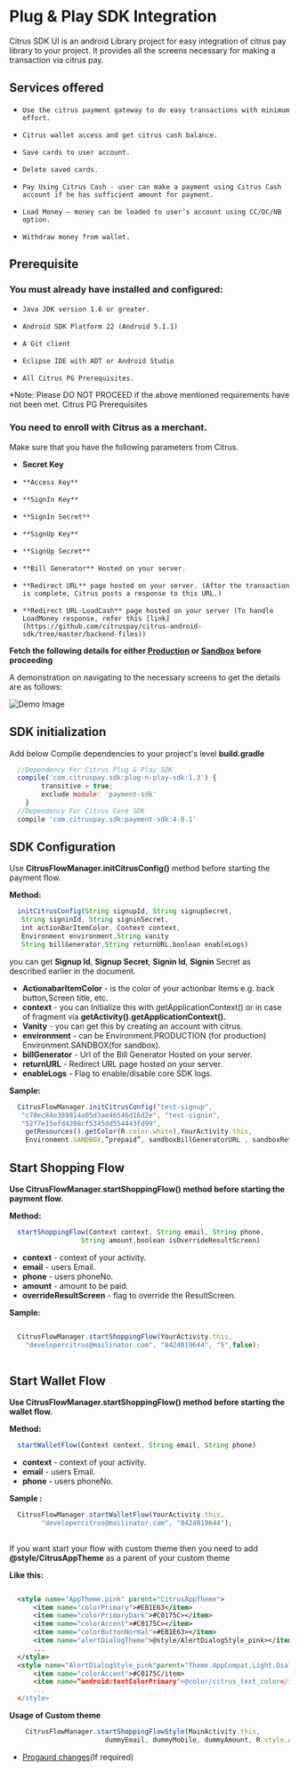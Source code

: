 
# Plug & Play SDK Integration

Citrus SDK UI is an android Library project for easy integration of citrus pay library to your project. It provides all the screens necessary for making a transaction via citrus pay.

## Services offered

*     Use the citrus payment gateway to do easy transactions with minimum effort. 
*     Citrus wallet access and get citrus cash balance. 
*     Save cards to user account. 
*     Delete saved cards. 
*     Pay Using Citrus Cash - user can make a payment using Citrus Cash account if he has sufficient amount for payment. 
*     Load Money – money can be loaded to user’s account using CC/DC/NB option. 
*     Withdraw money from wallet.


## Prerequisite
### You must already have installed and configured:

*     Java JDK version 1.6 or greater.
*     Android SDK Platform 22 (Android 5.1.1)
*     A Git client
*     Eclipse IDE with ADT or Android Studio
*     All Citrus PG Prerequisites.

*Note: Please DO NOT PROCEED if the above mentioned requirements have not been met. Citrus PG Prerequisites

### You need to enroll with Citrus as a merchant.

Make sure that you have the following parameters from Citrus.

* **Secret Key**
*     **Access Key**
*     **SignIn Key**
*     **SignIn Secret**
*     **SignUp Key**
*     **SignUp Secret**
*     **Bill Generator** Hosted on your server.
*     **Redirect URL** page hosted on your server. (After the transaction is complete, Citrus posts a response to this URL.) 
*     **Redirect URL-LoadCash** page hosted on your server (To handle LoadMoney response, refer this [link](https://github.com/citruspay/citrus-android-sdk/tree/master/backend-files))

**Fetch the following details for either [Production](http://www.citruspay.com/) or [Sandbox](http://sandbox.citruspay.com/) before proceeding**

A demonstration on navigating to the necessary screens to get the details are as follows: 

  ![Demo Image]( https://cldup.com/pG7aGwfHDh.gif)

## SDK initialization
Add below Compile dependencies to your project's level **build.gradle**
```javascript
  //Dependency For Citrus Plug & Play SDK
  compile('com.citruspay.sdk:plug-n-play-sdk:1.3') {
        transitive = true;
        exclude module: 'payment-sdk'
    }
  //Dependency For Citrus Core SDK  
  compile 'com.citruspay.sdk:payment-sdk:4.0.1' 
```

## SDK Configuration

Use **CitrusFlowManager.initCitrusConfig()** method before starting the payment flow.

**Method:**
```javascript
  initCitrusConfig(String signupId, String signupSecret,
   String signinId, String signinSecret,
   int actionBarItemColor, Context context,
   Environment environment,String vanity
   String billGenerator,String returnURL,boolean enableLogs)
```
you can get **Signup Id**, **Signup Secret**, **Signin Id**, **Signin** Secret as described earlier in the document. 
   
* **ActionabarItemColor** - is the color of your actionbar Items e.g. back button,Screen title, etc.
* **context** - you can Initialize this with getApplicationContext() or in case of fragment via **getActivity().getApplicationContext().**
* **Vanity** - you can get this by creating an account with citrus.
* **environment** - can be Environment.PRODUCTION (for production) Environment.SANDBOX(for sandbox). 
* **billGenerator** - Url of the Bill Generator Hosted on your server.
* **returnURL** - Redirect URL page hosted on your server.
* **enableLogs** - Flag to enable/disable core SDK logs.

**Sample:**
```javascript
  CitrusFlowManager.initCitrusConfig("test-signup",
   "c78ec84e389814a05d3ae46546d16d2e", "test-signin",
   "52f7e15efd4208cf5345dd554443fd99",
    getResources().getColor(R.color.white),YourActivity.this,
    Environment.SANDBOX,”prepaid”, sandboxBillGeneratorURL , sandboxReturnURL , false);
```

## Start Shopping Flow

**Use CitrusFlowManager.startShoppingFlow() method before starting the payment flow.**

**Method:**
```javascript
  startShoppingFlow(Context context, String email, String phone,           
                  String amount,boolean isOverrideResultScreen)
```

*  **context** - context of your activity.
*  **email** - users Email.
*  **phone** - users phoneNo.
*  **amount** - amount to be paid.
*  **overrideResultScreen** - flag to override the ResultScreen.  

**Sample:**

```javascript

  CitrusFlowManager.startShoppingFlow(YourActivity.this,       
    "developercitrus@mailinator.com", "8424019644", "5",false);
    
```

## Start Wallet Flow

**Use CitrusFlowManager.startShoppingFlow() method before starting the wallet flow.**

**Method:**
```javascript
  startWalletFlow(Context context, String email, String phone)
```
* **context** - context of your activity.
* **email** - users Email.
* **phone** - users phoneNo.

**Sample :**
```javascript
  CitrusFlowManager.startWalletFlow(YourActivity.this, 
        "developercitrus@mailinator.com", "8424019644");
        
```

If you want start your flow with custom theme then you need to add **@style/CitrusAppTheme** as a parent of your custom theme

**Like this:**
```xml

  <style name="AppTheme.pink" parent="CitrusAppTheme"> 
      <item name="colorPrimary">#EB1E63</item> 
      <item name="colorPrimaryDark">#C0175C></item> 
      <item name="colorAccent">#C0175C></item> 
      <item name="colorButtonNormal">#EB1E63></item>
      <item name="alertDialogTheme">@style/AlertDialogStyle_pink></item>
      ...
  </style>
  <style name="AlertDialogStyle_pink"parent="Theme.AppCompat.Light.Dialog.Alert"> 
      <item name="colorAccent">#C0175C/item> 
      <item name=“android:textColorPrimary">@color/citrus_text_color</item>
      ...
  </style>

```

**Usage of Custom theme**
```javascript
    CitrusFlowManager.startShoppingFlowStyle(MainActivity.this,
                        dummyEmail, dummyMobile, dummyAmount, R.style.AppTheme_pink, false);
```         

* <a href="Progaurd%20changes.md" target="_blank">Progaurd changes</a>(If required)


